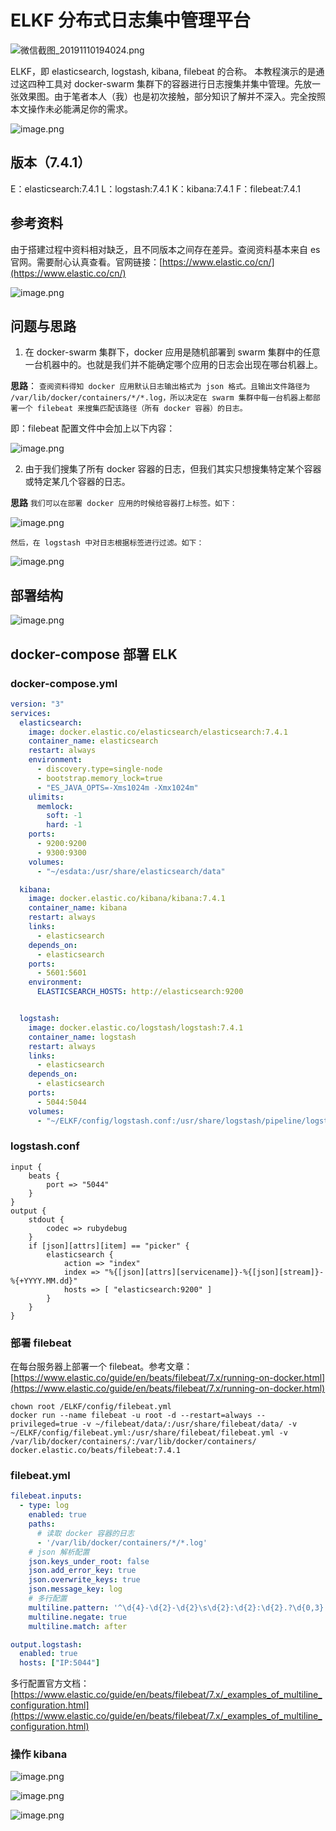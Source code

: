 # ELKF 分布式日志集中管理平台
![微信截图_20191110194024.png](https://picker-oss.oss-cn-beijing.aliyuncs.com/20191110/7729039cef346f8fae956bcc404f710f.png_target)

ELKF，即 elasticsearch, logstash, kibana, filebeat 的合称。
本教程演示的是通过这四种工具对 docker-swarm 集群下的容器进行日志搜集并集中管理。先放一张效果图。由于笔者本人（我）也是初次接触，部分知识了解并不深入。完全按照本文操作未必能满足你的需求。

![image.png](https://picker-oss.oss-cn-beijing.aliyuncs.com/20191218/534805a7b730e53d115e0261881d10f3.png_target)

## 版本（7.4.1）

E：elasticsearch:7.4.1
L：logstash:7.4.1
K：kibana:7.4.1
F：filebeat:7.4.1

## 参考资料

由于搭建过程中资料相对缺乏，且不同版本之间存在差异。查阅资料基本来自 es 官网。需要耐心认真查看。官网链接：[https://www.elastic.co/cn/](https://www.elastic.co/cn/)

![image.png](https://picker-oss.oss-cn-beijing.aliyuncs.com/20191218/f9031c6d2395ef1d647ed9978a03a4a3.png_target)

## 问题与思路
1. 在 docker-swarm 集群下，docker 应用是随机部署到 swarm 集群中的任意一台机器中的。也就是我们并不能确定哪个应用的日志会出现在哪台机器上。

**思路**：
```查阅资料得知 docker 应用默认日志输出格式为 json 格式。且输出文件路径为 /var/lib/docker/containers/*/*.log，所以决定在 swarm 集群中每一台机器上都部署一个 filebeat 来搜集匹配该路径（所有 docker 容器）的日志。```

即：filebeat 配置文件中会加上以下内容：

![image.png](https://picker-oss.oss-cn-beijing.aliyuncs.com/20191218/97fea687c0c4b04b210f1cef8b3dc46e.png_target)

2. 由于我们搜集了所有 docker 容器的日志，但我们其实只想搜集特定某个容器或特定某几个容器的日志。

**思路**
```我们可以在部署 docker 应用的时候给容器打上标签。如下：```

![image.png](https://picker-oss.oss-cn-beijing.aliyuncs.com/20191218/efa5b361fa92c5450be00c71aa8e8adf.png_target)

```然后，在 logstash 中对日志根据标签进行过滤。如下：```

![image.png](https://picker-oss.oss-cn-beijing.aliyuncs.com/20191218/922b501341cabf4847b0e1d28ea05e59.png_target)

## 部署结构
![image.png](https://picker-oss.oss-cn-beijing.aliyuncs.com/20191218/9b2412dc67ec072101c8dc0ab032dc26.png_target)

## docker-compose 部署 ELK
### docker-compose.yml
```yml
version: "3"
services:
  elasticsearch:
    image: docker.elastic.co/elasticsearch/elasticsearch:7.4.1
    container_name: elasticsearch
    restart: always
    environment:
      - discovery.type=single-node
      - bootstrap.memory_lock=true
      - "ES_JAVA_OPTS=-Xms1024m -Xmx1024m"
    ulimits:
      memlock:
        soft: -1
        hard: -1
    ports:
      - 9200:9200
      - 9300:9300
    volumes:
      - "~/esdata:/usr/share/elasticsearch/data"

  kibana:
    image: docker.elastic.co/kibana/kibana:7.4.1
    container_name: kibana
    restart: always
    links:
      - elasticsearch
    depends_on:
      - elasticsearch
    ports:
      - 5601:5601
    environment:
      ELASTICSEARCH_HOSTS: http://elasticsearch:9200


  logstash:
    image: docker.elastic.co/logstash/logstash:7.4.1
    container_name: logstash
    restart: always
    links:
      - elasticsearch
    depends_on:
      - elasticsearch
    ports:
      - 5044:5044
    volumes:
      - "~/ELKF/config/logstash.conf:/usr/share/logstash/pipeline/logstash.conf"
```
### logstash.conf
```
input {
    beats {
        port => "5044"
    }
}
output {
    stdout {
        codec => rubydebug
    }
    if [json][attrs][item] == "picker" {
        elasticsearch {
            action => "index"
            index => "%{[json][attrs][servicename]}-%{[json][stream]}-%{+YYYY.MM.dd}"
            hosts => [ "elasticsearch:9200" ]
        }
    }
}
```
### 部署 filebeat
在每台服务器上部署一个 filebeat。参考文章：[https://www.elastic.co/guide/en/beats/filebeat/7.x/running-on-docker.html](https://www.elastic.co/guide/en/beats/filebeat/7.x/running-on-docker.html)
```shell
chown root /ELKF/config/filebeat.yml
docker run --name filebeat -u root -d --restart=always --privileged=true -v ~/filebeat/data/:/usr/share/filebeat/data/ -v ~/ELKF/config/filebeat.yml:/usr/share/filebeat/filebeat.yml -v /var/lib/docker/containers/:/var/lib/docker/containers/ docker.elastic.co/beats/filebeat:7.4.1
```

### filebeat.yml
```yml
filebeat.inputs:
  - type: log
    enabled: true
    paths:
      # 读取 docker 容器的日志
      - '/var/lib/docker/containers/*/*.log'
    # json 解析配置
    json.keys_under_root: false
    json.add_error_key: true
    json.overwrite_keys: true
    json.message_key: log
    # 多行配置
    multiline.pattern: '^\d{4}-\d{2}-\d{2}\s\d{2}:\d{2}:\d{2}.?\d{0,3}'
    multiline.negate: true
    multiline.match: after

output.logstash:
  enabled: true
  hosts: ["IP:5044"]
```
多行配置官方文档：[https://www.elastic.co/guide/en/beats/filebeat/7.x/_examples_of_multiline_configuration.html](https://www.elastic.co/guide/en/beats/filebeat/7.x/_examples_of_multiline_configuration.html)

### 操作 kibana
![image.png](https://picker-oss.oss-cn-beijing.aliyuncs.com/20191218/e5ec6f588ad87fcf5ddd339bb69ca55f.png_target)

![image.png](https://picker-oss.oss-cn-beijing.aliyuncs.com/20191218/eb0a09a19c1d9ec311c19c1247ef2ac2.png_target)

![image.png](https://picker-oss.oss-cn-beijing.aliyuncs.com/20191218/7a59ffe4e8a715d824dced7f4d624972.png_target)